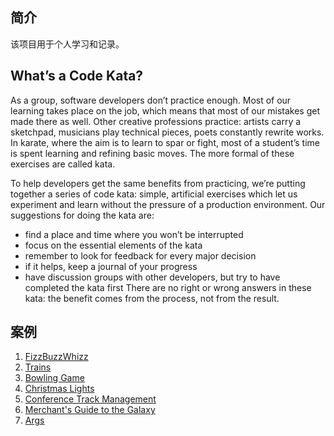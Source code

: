 ## 简介
该项目用于个人学习和记录。

## What’s a Code Kata?
As a group, software developers don’t practice enough. Most of our learning takes place on the job, which means that most of our mistakes get made there as well. Other creative professions practice: artists carry a sketchpad, musicians play technical pieces, poets constantly rewrite works. In karate, where the aim is to learn to spar or fight, most of a student’s time is spent learning and refining basic moves. The more formal of these exercises are called kata.

To help developers get the same benefits from practicing, we’re putting together a series of code kata: simple, artificial exercises which let us experiment and learn without the pressure of a production environment. Our suggestions for doing the kata are:

- find a place and time where you won’t be interrupted
- focus on the essential elements of the kata
- remember to look for feedback for every major decision
- if it helps, keep a journal of your progress
- have discussion groups with other developers, but try to have completed the kata first
There are no right or wrong answers in these kata: the benefit comes from the process, not from the result.

## 案例
1. [FizzBuzzWhizz](src/main/resources/fizzbuzzwhizz/README.md)
2. [Trains](src/main/resources/trains/README.md)
3. [Bowling Game](src/main/resources/bowlinggame/README.md)
4. [Christmas Lights](src/main/resources/christmaslights/README.md)
5. [Conference Track Management](src/main/resources/conferencetrackmanagement/README.md)
6. [Merchant's Guide to the Galaxy](src/main/resources/merchantguidetothegalaxy/README.md)
7. [Args](src/main/resources/args2/README.md)
